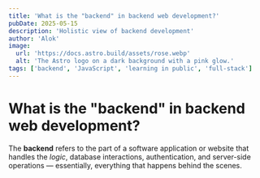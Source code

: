```yaml
---
title: 'What is the "backend" in backend web development?'
pubDate: 2025-05-15
description: 'Holistic view of backend development'
author: 'Alok'
image:
  url: 'https://docs.astro.build/assets/rose.webp'
  alt: 'The Astro logo on a dark background with a pink glow.'
tags: ['backend', 'JavaScript', 'learning in public', 'full-stack']
---
```


# What is the "backend" in backend web development?

The **backend** refers to the part of a software application or website that handles the *logic*, database interactions, authentication, and server-side operations — essentially, everything that happens behind the scenes.